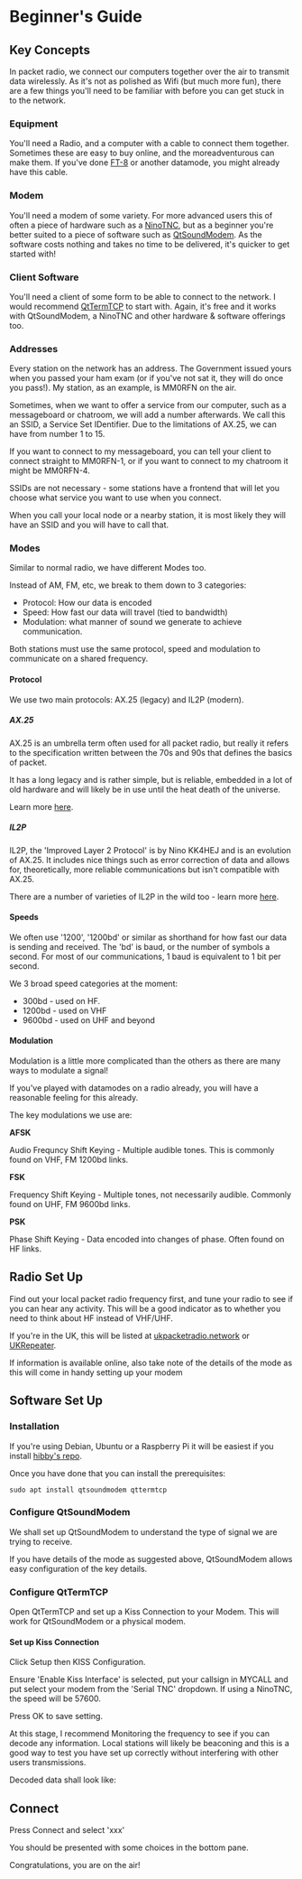 # Beginner's Guide

## Key Concepts

In packet radio, we connect our computers together over the air to transmit data wirelessly. As it's not as polished as Wifi (but much more fun), there are a few things you'll need to be familiar with before you can get stuck in to the network.

### Equipment

You'll need a Radio, and a computer with a cable to connect them together. Sometimes these are easy to buy online, and the moreadventurous can make them. If you've done [FT-8](https://en.wikipedia.org/wiki/FT8) or another datamode, you might already have this cable.

### Modem

You'll need a modem of some variety. For more advanced users this of often a piece of hardware such as a [NinoTNC](modems/ninotnc.md), but as a beginner you're better suited to a piece of software such as [QtSoundModem](modems/qtsm.md). As the software costs nothing and takes no time to be delivered, it's quicker to get started with!

### Client Software

You'll need a client of some form to be able to connect to the network. I would recommend [QtTermTCP](clients/qttcp.md) to start with. Again, it's free and it works with QtSoundModem, a NinoTNC and other hardware & software offerings too.

### Addresses

Every station on the network has an address. The Government issued yours when you passed your ham exam (or if you've not sat it, they will do once you pass!). My station, as an example, is MM0RFN on the air.

Sometimes, when we want to offer a service from our computer, such as a messageboard or chatroom, we will add a number afterwards. We call this an SSID, a Service Set IDentifier. Due to the limitations of AX.25, we can have from number 1 to 15. 

If you want to connect to my messageboard, you can tell your client to connect straight to MM0RFN-1, or if you want to connect to my chatroom it might be MM0RFN-4. 

SSIDs are not necessary - some stations have a frontend that will let you choose what service you want to use when you connect.

When you call your local node or a nearby station, it is most likely they will have an SSID and you will have to call that.

### Modes

Similar to normal radio, we have different Modes too. 

Instead of AM, FM, etc, we break to them down to 3 categories:

  * Protocol: How our data is encoded
  * Speed: How fast our data will travel (tied to bandwidth)
  * Modulation: what manner of sound we generate to achieve communication. 

Both stations must use the same protocol, speed and modulation to communicate on a shared frequency.

#### Protocol

We use two main protocols: AX.25 (legacy) and IL2P (modern).

##### AX.25

AX.25 is an umbrella term often used for all packet radio, but really it refers to the specification written between the 70s and 90s that defines the basics of packet.

It has a long legacy and is rather simple, but is reliable, embedded in a lot of old hardware and will likely be in use until the heat death of the universe.

Learn more [here](detail/ax25.md).

##### IL2P

IL2P, the 'Improved Layer 2 Protocol' is by Nino KK4HEJ and is an evolution of AX.25. It includes nice things such as error correction of data and allows for, theoretically, more reliable communications but isn't compatible with AX.25.

There are a number of varieties of IL2P in the wild too - learn more [here](detail/il2p.md).

#### Speeds

We often use '1200', '1200bd' or similar as shorthand for how fast our data is sending and received. The 'bd' is baud, or the number of symbols a second. For most of our communications, 1 baud is equivalent to 1 bit per second. 

We 3 broad speed categories at the moment:

  * 300bd - used on HF.
  * 1200bd - used on VHF
  * 9600bd - used on UHF and beyond

#### Modulation

Modulation is a little more complicated than the others as there are many ways to modulate a signal!

If you've played with datamodes on a radio already, you will have a reasonable feeling for this already.

The key modulations we use are:

**AFSK**

Audio Frequncy Shift Keying - Multiple audible tones. This is commonly found on VHF, FM 1200bd links.

**FSK**

Frequency Shift Keying - Multiple tones, not necessarily audible. Commonly found on UHF, FM 9600bd links.

**PSK**

Phase Shift Keying - Data encoded into changes of phase. Often found on HF links.

## Radio Set Up

Find out your local packet radio frequency first, and tune your radio to see if you can hear any activity. This will be a good indicator as to whether you need to think about HF instead of VHF/UHF.

If you're in the UK, this will be listed at [ukpacketradio.network](https://nodes.ukpacketradio.network/packet-network-map.html) or  [UKRepeater](https://ukrepeater.net/packetlist.html).

If information is available online, also take note of the details of the mode as this will come in handy setting up your modem

## Software Set Up

### Installation

If you're using Debian, Ubuntu or a Raspberry Pi it will be easiest if you install [hibby's repo](repo.md).

Once you have done that you can install the prerequisites:

`sudo apt install qtsoundmodem qttermtcp`

### Configure QtSoundModem

We shall set up QtSoundModem to understand the type of signal we are trying to receive. 

If you have details of the mode as suggested above, QtSoundModem allows easy configuration of the key details.

### Configure QtTermTCP

Open QtTermTCP and set up a Kiss Connection to your Modem. This will work for QtSoundModem or a physical modem.

#### Set up Kiss Connection

Click Setup then KISS Configuration.

Ensure 'Enable Kiss Interface' is selected, put your callsign in MYCALL and put select your modem from the 'Serial TNC' dropdown. If using a NinoTNC, the speed will be 57600.

Press OK to save setting.

At this stage, I recommend Monitoring the frequency to see if you can decode any information. Local stations will likely be beaconing and this is a good way to test you have set up correctly without interfering with other users transmissions.

Decoded data shall look like:

## Connect

Press Connect and select 'xxx'

You should be presented with some choices in the bottom pane. 

Congratulations, you are on the air!
